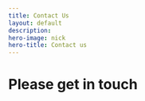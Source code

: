 ```yaml
---
title: Contact Us
layout: default
description:
hero-image: nick
hero-title: Contact us
---
```


# Please get in touch